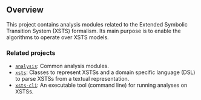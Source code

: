 ## Overview

This project contains analysis modules related to the Extended Symbolic Transition System (XSTS) formalism. Its main purpose is to enable the algorithms to operate over XSTS models.

### Related projects

* [`analysis`](../../common/analysis/README.md): Common analysis modules.
* [`xsts`](../xsts/README.md): Classes to represent XSTSs and a domain specific language (DSL) to parse XSTSs from a textual representation.
* [`xsts-cli`](../xsts-cli/README.md): An executable tool (command line) for running analyses on XSTSs.